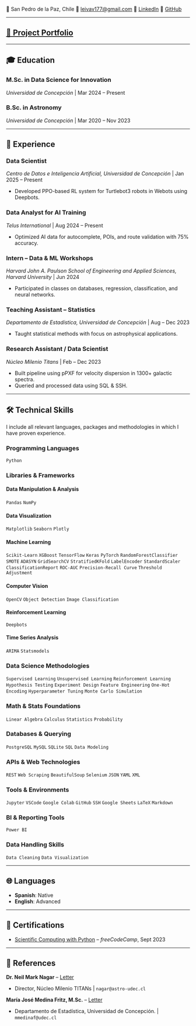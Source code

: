 📍 San Pedro de la Paz, Chile
📧 leivav177@gmail.com
💼 [LinkedIn](https://www.linkedin.com/in/vpy7/)
🐙 [GitHub](https://github.com/Vpy7)


---

## [🚀 Project Portfolio](./Projects.md/)

---

## 🎓 Education  
### **M.Sc. in Data Science for Innovation**  
*Universidad de Concepción* | Mar 2024 – Present  

### **B.Sc. in Astronomy**  
*Universidad de Concepción* | Mar 2020 – Nov 2023  

---

## 💼 Experience  

### **Data Scientist**  
*Centro de Datos e Inteligencia Artificial, Universidad de Concepción* | Jan 2025 – Present  
- Developed PPO-based RL system for Turtlebot3 robots in Webots using Deepbots.  

### **Data Analyst for AI Training**  
*Telus International* | Aug 2024 – Present  
- Optimized AI data for autocomplete, POIs, and route validation with 75% accuracy.  

### **Intern – Data & ML Workshops**  
*Harvard John A. Paulson School of Engineering and Applied Sciences, Harvard University* | Jun 2024  
- Participated in classes on databases, regression, classification, and neural networks.  

### **Teaching Assistant – Statistics**  
*Departamento de Estadística, Universidad de Concepción* | Aug – Dec 2023  
- Taught statistical methods with focus on astrophysical applications.  

### **Research Assistant / Data Scientist**  
*Núcleo Milenio Titans* | Feb – Dec 2023  
- Built pipeline using pPXF for velocity dispersion in 1300+ galactic spectra.  
- Queried and processed data using SQL & SSH.  

---

## 🛠️ Technical Skills  

I include all relevant languages, packages and methodologies in which I have proven experience.

### Programming Languages  
`Python`

### Libraries & Frameworks  

#### Data Manipulation & Analysis  
`Pandas` `NumPy`

#### Data Visualization  
`Matplotlib` `Seaborn` `Plotly`

#### Machine Learning  
`Scikit-Learn` `XGBoost` `TensorFlow` `Keras` `PyTorch`  `RandomForestClassifier` `SMOTE` `ADASYN`  `GridSearchCV` `StratifiedKFold`  `LabelEncoder` `StandardScaler`  `ClassificationReport` `ROC-AUC` `Precision-Recall Curve`  `Threshold Adjustment`

#### Computer Vision  
`OpenCV` `Object Detection` `Image Classification`

#### Reinforcement Learning  
`Deepbots`

#### Time Series Analysis  
`ARIMA` `Statsmodels`

### Data Science Methodologies  
`Supervised Learning` `Unsupervised Learning` `Reinforcement Learning`  `Hypothesis Testing` `Experiment Design`  `Feature Engineering` `One-Hot Encoding`  `Hyperparameter Tuning` `Monte Carlo Simulation`

### Math & Stats Foundations  
`Linear Algebra` `Calculus` `Statistics` `Probability`

### Databases & Querying  
`PostgreSQL` `MySQL` `SQLite`  `SQL` `Data Modeling`

### APIs & Web Technologies  
`REST`  `Web Scraping` `BeautifulSoup` `Selenium`  `JSON` `YAML` `XML` 

### Tools & Environments  
`Jupyter` `VSCode` `Google Colab` `GitHub` `SSH`  `Google Sheets`  `LaTeX` `Markdown`

### BI & Reporting Tools  
`Power BI` 

### Data Handling Skills  
`Data Cleaning` `Data Visualization`

---

## 🌐  Languages  
- **Spanish**: Native  
- **English**: Advanced  

---

## 📜 Certifications  
- [Scientific Computing with Python](https://www.freecodecamp.org/certification/vpy7/scientific-computing-with-python-v7) – *freeCodeCamp*, Sept 2023  

---

## 🧾 References  
**Dr. Neil Mark Nagar** – [Letter](https://drive.google.com/file/d/1NZLvgtx01EnPgj_7vm_SThzyDJMFBuhH/view?usp=sharing)  
- Director, Núcleo Milenio TITANs | `nagar@astro-udec.cl`  

**María José Medina Fritz, M.Sc.** – [Letter](https://drive.google.com/file/d/1ml39AslgITrORMjsPyInBiDL_77I0OxM/view?usp=sharing)  
- Departamento de Estadística, Universidad de Concepción. | `mmedinaf@udec.cl`  
